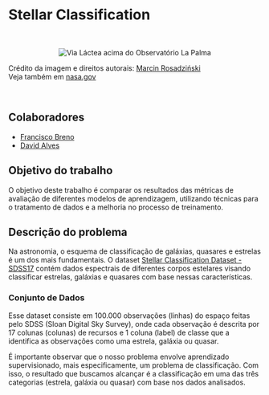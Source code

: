 # Stellar Classification

&nbsp;

<div align="center">
    <img alt="Via Láctea acima do Observatório La Palma" src="https://apod.nasa.gov/apod/image/2307/MwLaPalma_Rosadzinski_960_annotated.jpg"/>
</div>

Crédito da imagem e direitos autorais: [Marcin Rosadziński](https://www.instagram.com/krakow_astrophotography/)  
Veja também em [nasa.gov](https://apod.nasa.gov/apod/ap230718.html)

&nbsp;

## Colaboradores

- [Francisco Breno](https://github.com/FrBreno)
- [David Alves](https://github.com/dev-david-alves)

## Objetivo do trabalho

O objetivo deste trabalho é comparar os resultados das métricas de avaliação de diferentes modelos de aprendizagem, utilizando técnicas para o tratamento de dados e a melhoria no processo de treinamento.

## Descrição do problema

Na astronomia, o esquema de classificação de galáxias, quasares e estrelas é um dos mais fundamentais. O dataset [Stellar Classification Dataset - SDSS17](https://www.kaggle.com/datasets/fedesoriano/stellar-classification-dataset-sdss17) contém dados espectrais de diferentes corpos estelares visando classificar estrelas, galáxias e quasares com base nessas características.

### Conjunto de Dados

Esse dataset consiste em 100.000 observações (linhas) do espaço feitas pelo SDSS (Sloan Digital Sky Survey), onde cada observação é descrita por 17 colunas (colunas) de recursos e 1 coluna (label) de classe que a identifica as observações como uma estrela, galáxia ou quasar.

É importante observar que o nosso problema envolve aprendizado supervisionado, mais especificamente, um problema de classificação. Com isso, o resultado que buscamos alcançar é a classificação em uma das três categorias (estrela, galáxia ou quasar) com base nos dados analisados.
